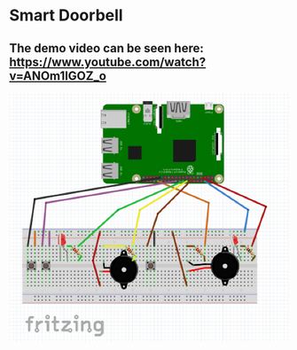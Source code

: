 # Smart Doorbell

## The demo video can be seen here: https://www.youtube.com/watch?v=ANOm1IGOZ_o

![Schema for the project](https://github.com/911-LucianGabriel-Bratu/IoT/blob/main/schema.png?raw=true)
